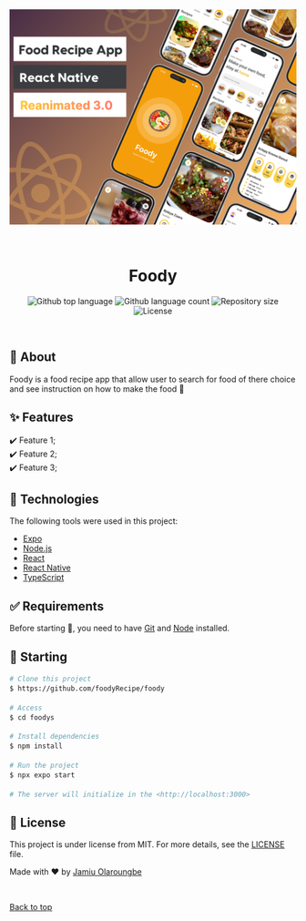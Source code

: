 <div align="center" id="top"> 
  <img src="./assets/images/read.png" alt="Foodys" />

  &#xa0;

  <!-- <a href="https://foodys.netlify.app">Demo</a> -->
</div>

<h1 align="center">Foody</h1>

<p align="center">
  <img alt="Github top language" src="https://img.shields.io/github/languages/top/Abiodun-code/foodys?color=56BEB8">

  <img alt="Github language count" src="https://img.shields.io/github/languages/count/Abiodun-code/foodys?color=56BEB8">

  <img alt="Repository size" src="https://img.shields.io/github/repo-size/Abiodun-code/foodys?color=56BEB8">

  <img alt="License" src="https://img.shields.io/github/license/Abiodun-code/foodys?color=56BEB8">

  <!-- <img alt="Github issues" src="https://img.shields.io/github/issues/Abiodun-code/foodys?color=56BEB8" /> -->

  <!-- <img alt="Github forks" src="https://img.shields.io/github/forks/Abiodun-code/foodys?color=56BEB8" /> -->

  <!-- <img alt="Github stars" src="https://img.shields.io/github/stars/Abiodun-code/foodys?color=56BEB8" /> -->
</p>

<!-- Status -->

<!-- <h4 align="center"> 
	🚧  Foodys 🚀 Under construction...  🚧
</h4> 

<hr> -->

<br>

## :dart: About ##

Foody is a food recipe app that allow user to search for food of there choice and see instruction on how to make the food 🚀

## :sparkles: Features ##

:heavy_check_mark: Feature 1;\
:heavy_check_mark: Feature 2;\
:heavy_check_mark: Feature 3;

## :rocket: Technologies ##

The following tools were used in this project:

- [Expo](https://expo.io/)
- [Node.js](https://nodejs.org/en/)
- [React](https://pt-br.reactjs.org/)
- [React Native](https://reactnative.dev/)
- [TypeScript](https://www.typescriptlang.org/)

## :white_check_mark: Requirements ##

Before starting :checkered_flag:, you need to have [Git](https://git-scm.com) and [Node](https://nodejs.org/en/) installed.

## :checkered_flag: Starting ##

```bash
# Clone this project
$ https://github.com/foodyRecipe/foody

# Access
$ cd foodys

# Install dependencies
$ npm install

# Run the project
$ npx expo start

# The server will initialize in the <http://localhost:3000>
```

## :memo: License ##

This project is under license from MIT. For more details, see the [LICENSE](LICENSE.md) file.


Made with :heart: by <a href="https://github.com/Abiodun-code" target="_blank">Jamiu Olaroungbe</a>

&#xa0;

<a href="#top">Back to top</a>
